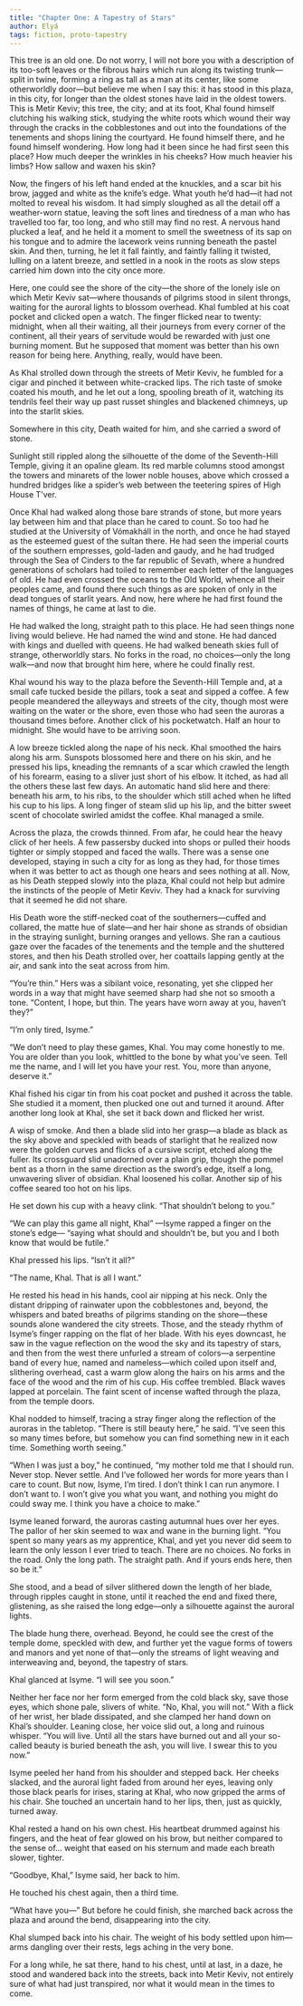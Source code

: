 ```yaml
---
title: "Chapter One: A Tapestry of Stars"
author: Elyá
tags: fiction, proto-tapestry
---
```


This tree is an old one. Do not worry, I will not bore you with a description of its too-soft leaves or the fibrous hairs which run along its twisting trunk—split in twine, forming a ring as tall as a man at its center, like some otherworldly door—but believe me when I say this: it has stood in this plaza, in this city, for longer than the oldest stones have laid in the oldest towers. This is Metir Keviv; this tree, the city; and at its foot, Khal found himself clutching his walking stick, studying the white roots which wound their way through the cracks in the cobblestones and out into the foundations of the tenements and shops lining the courtyard. He found himself there, and he found himself wondering. How long had it been since he had first seen this place? How much deeper the wrinkles in his cheeks? How much heavier his limbs? How sallow and waxen his skin?

Now, the fingers of his left hand ended at the knuckles, and a scar bit his brow, jagged and white as the knife’s edge. What youth he’d had—it had not molted to reveal his wisdom. It had simply sloughed as all the detail off a weather-worn statue, leaving the soft lines and tiredness of a man who has travelled too far, too long, and who still may find no rest. A nervous hand plucked a leaf, and he held it a moment to smell the sweetness of its sap on his tongue and to admire the lacework veins running beneath the pastel skin. And then, turning, he let it fall faintly, and faintly falling it twisted, lulling on a latent breeze, and settled in a nook in the roots as slow steps carried him down into the city once more.

Here, one could see the shore of the city—the shore of the lonely isle on which Metir Keviv sat—where thousands of pilgrims stood in silent throngs, waiting for the auroral lights to blossom overhead. Khal fumbled at his coat pocket and clicked open a watch. The finger flicked near to twenty: midnight, when all their waiting, all their journeys from every corner of the continent, all their years of servitude would be rewarded with just one burning moment. But he supposed that moment was better than his own reason for being here. Anything, really, would have been.

As Khal strolled down through the streets of Metir Keviv, he fumbled for a cigar and pinched it between white-cracked lips. The rich taste of smoke coated his mouth, and he let out a long, spooling breath of it, watching its tendrils feel their way up past russet shingles and blackened chimneys, up into the starlit skies.

Somewhere in this city, Death waited for him, and she carried a sword of stone.

Sunlight still rippled along the silhouette of the dome of the Seventh-Hill Temple, giving it an opaline gleam. Its red marble columns stood amongst the towers and minarets of the lower noble houses, above which crossed a hundred bridges like a spider’s web between the teetering spires of High House T’ver.

Once Khal had walked along those bare strands of stone, but more years lay between him and that place than he cared to count. So too had he studied at the University of Vómakháll in the north, and once he had stayed as the esteemed guest of the sultan there. He had seen the imperial courts of the southern empresses, gold-laden and gaudy, and he had trudged through the Sea of Cinders to the far republic of Sevath, where a hundred generations of scholars had toiled to remember each letter of the languages of old. He had even crossed the oceans to the Old World, whence all their peoples came, and found there such things as are spoken of only in the dead tongues of starlit years. And now, here where he had first found the names of things, he came at last to die.

He had walked the long, straight path to this place. He had seen things none living would believe. He had named the wind and stone. He had danced with kings and duelled with queens. He had walked beneath skies full of strange, otherworldly stars. No forks in the road, no choices—only the long walk—and now that brought him here, where he could finally rest.

Khal wound his way to the plaza before the Seventh-Hill Temple and, at a small cafe tucked beside the pillars, took a seat and sipped a coffee. A few people meandered the alleyways and streets of the city, though most were waiting on the water or the shore, even those who had seen the auroras a thousand times before. Another click of his pocketwatch. Half an hour to midnight. She would have to be arriving soon.

A low breeze tickled along the nape of his neck. Khal smoothed the hairs along his arm. Sunspots blossomed here and there on his skin, and he pressed his lips, kneading the remnants of a scar which crawled the length of his forearm, easing to a sliver just short of his elbow. It itched, as had all the others these last few days. An automatic hand slid here and there: beneath his arm, to his ribs, to the shoulder which still ached when he lifted his cup to his lips. A long finger of steam slid up his lip, and the bitter sweet scent of chocolate swirled amidst the coffee. Khal managed a smile.

Across the plaza, the crowds thinned. From afar, he could hear the heavy click of her heels. A few passersby ducked into shops or pulled their hoods tighter or simply stopped and faced the walls. There was a sense one developed, staying in such a city for as long as they had, for those times when it was better to act as though one hears and sees nothing at all. Now, as his Death stepped slowly into the plaza, Khal could not help but admire the instincts of the people of Metir Keviv. They had a knack for surviving that it seemed he did not share.

His Death wore the stiff-necked coat of the southerners—cuffed and collared, the matte hue of slate—and her hair shone as strands of obsidian in the straying sunlight, burning oranges and yellows. She ran a cautious gaze over the facades of the tenements and the temple and the shuttered stores, and then his Death strolled over, her coattails lapping gently at the air, and sank into the seat across from him.

“You’re thin.” Hers was a sibilant voice, resonating, yet she clipped her words in a way that might have seemed sharp had she not so smooth a tone. “Content, I hope, but thin. The years have worn away at you, haven’t they?”

“I’m only tired, Isyme.”

“We don’t need to play these games, Khal. You may come honestly to me. You are older than you look, whittled to the bone by what you’ve seen. Tell me the name, and I will let you have your rest. You, more than anyone, deserve it.”

Khal fished his cigar tin from his coat pocket and pushed it across the table. She studied it a moment, then plucked one out and turned it around. After another long look at Khal, she set it back down and flicked her wrist.

A wisp of smoke. And then a blade slid into her grasp—a blade as black as the sky above and speckled with beads of starlight that he realized now were the golden curves and flicks of a cursive script, etched along the fuller. Its crossguard slid unadorned over a plain grip, though the pommel bent as a thorn in the same direction as the sword’s edge, itself a long, unwavering sliver of obsidian. Khal loosened his collar. Another sip of his coffee seared too hot on his lips.

He set down his cup with a heavy clink. “That shouldn’t belong to you.”

“We can play this game all night, Khal” —Isyme rapped a finger on the stone’s edge— “saying what should and shouldn’t be, but you and I both know that would be futile.”

Khal pressed his lips. “Isn’t it all?”

“The name, Khal. That is all I want.”

He rested his head in his hands, cool air nipping at his neck. Only the distant dripping of rainwater upon the cobblestones and, beyond, the whispers and bated breaths of pilgrims standing on the shore—these sounds alone wandered the city streets. Those, and the steady rhythm of Isyme’s finger rapping on the flat of her blade. With his eyes downcast, he saw in the vague reflection on the wood the sky and its tapestry of stars, and then from the west there unfurled a stream of colors—a serpentine band of every hue, named and nameless—which coiled upon itself and, slithering overhead, cast a warm glow along the hairs on his arms and the face of the wood and the rim of his cup. His coffee trembled. Black waves lapped at porcelain. The faint scent of incense wafted through the plaza, from the temple doors.

Khal nodded to himself, tracing a stray finger along the reflection of the auroras in the tabletop. “There is still beauty here,” he said. “I’ve seen this so many times before, but somehow you can find something new in it each time. Something worth seeing.”

“When I was just a boy,” he continued, “my mother told me that I should run. Never stop. Never settle. And I’ve followed her words for more years than I care to count. But now, Isyme, I’m tired. I don’t think I can run anymore. I don’t want to. I won’t give you what you want, and nothing you might do could sway me. I think you have a choice to make.”

Isyme leaned forward, the auroras casting autumnal hues over her eyes. The pallor of her skin seemed to wax and wane in the burning light. “You spent so many years as my apprentice, Khal, and yet you never did seem to learn the only lesson I ever tried to teach. There are no choices. No forks in the road. Only the long path. The straight path. And if yours ends here, then so be it.”

She stood, and a bead of silver slithered down the length of her blade, through ripples caught in stone, until it reached the end and fixed there, glistening, as she raised the long edge—only a silhouette against the auroral lights.

The blade hung there, overhead. Beyond, he could see the crest of the temple dome, speckled with dew, and further yet the vague forms of towers and manors and yet none of that—only the streams of light weaving and interweaving and, beyond, the tapestry of stars.

Khal glanced at Isyme. “I will see you soon.”

Neither her face nor her form emerged from the cold black sky, save those eyes, which shone pale, slivers of white. “No, Khal, you will not.” With a flick of her wrist, her blade dissipated, and she clamped her hand down on Khal’s shoulder. Leaning close, her voice slid out, a long and ruinous whisper. “You will live. Until all the stars have burned out and all your so-called beauty is buried beneath the ash, you will live. I swear this to you now.”

Isyme peeled her hand from his shoulder and stepped back. Her cheeks slacked, and the auroral light faded from around her eyes, leaving only those black pearls for irises, staring at Khal, who now gripped the arms of his chair. She touched an uncertain hand to her lips, then, just as quickly, turned away.

Khal rested a hand on his own chest. His heartbeat drummed against his fingers, and the heat of fear glowed on his brow, but neither compared to the sense of… weight that eased on his sternum and made each breath slower, tighter.

“Goodbye, Khal,” Isyme said, her back to him.

He touched his chest again, then a third time.

“What have you—” But before he could finish, she marched back across the plaza and around the bend, disappearing into the city.

Khal slumped back into his chair. The weight of his body settled upon him—arms dangling over their rests, legs aching in the very bone.

For a long while, he sat there, hand to his chest, until at last, in a daze, he stood and wandered back into the streets, back into Metir Keviv, not entirely sure of what had just transpired, nor what it would mean in the times to come.